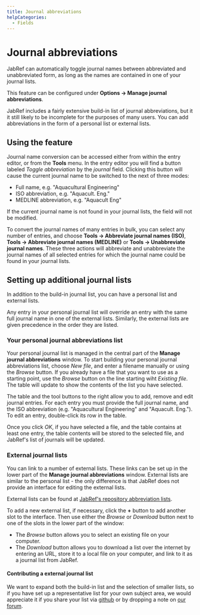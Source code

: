 ```yaml
---
title: Journal abbreviations
helpCategories:
  - Fields
---
```

# Journal abbreviations

JabRef can automatically toggle journal names between abbreviated and unabbreviated form, as long as the names are contained in one of your journal lists.

This feature can be configured under **Options → Manage journal abbreviations**.

JabRef includes a fairly extensive build-in list of journal abbreviations, but it it still likely to be incomplete for the purposes of many users. You can add abbreviations in the form of a personal list or external lists.

## Using the feature

Journal name conversion can be accessed either from within the entry editor, or from the **Tools** menu. In the entry editor you will find a button labeled *Toggle abbreviation* by the *journal* field. Clicking this button will cause the current journal name to be switched to the next of three modes:

- Full name, e.g. "Aquacultural Engineering"
- ISO abbreviation, e.g. "Aquacult. Eng."
- MEDLINE abbreviation, e.g. "Aquacult Eng"

If the current journal name is not found in your journal lists, the field will not be modified.

To convert the journal names of many entries in bulk, you can select any number of entries, and choose **Tools → Abbreviate journal names (ISO)**, **Tools → Abbreviate journal names (MEDLINE)** or **Tools → Unabbreviate journal names**. These three actions will abbreviate and unabbreviate the journal names of all selected entries for which the journal name could be found in your journal lists.

## Setting up additional journal lists

In addition to the build-in journal list, you can have a personal list and external lists.

Any entry in your personal journal list will override an entry with the same full journal name in one of the external lists. Similarly, the external lists are given precedence in the order they are listed.

### Your personal journal abbreviations list

Your personal journal list is managed in the central part of the **Manage journal abbreviations** window. To start building your personal journal abbreviations list, choose *New file*, and enter a filename manually or using the *Browse* button. If you already have a file that you want to use as a starting point, use the *Browse* button on the line starting wiht *Existing file*. The table will update to show the contents of the list you have selected.

The table and the tool buttons to the right allow you to add, remove and edit journal entries. For each entry you must provide the full journal name, and the ISO abbreviation (e.g. "Aquacultural Engineering" and "Aquacult. Eng."). To edit an entry, double-click its row in the table.

Once you click *OK*, if you have selected a file, and the table contains at least one entry, the table contents will be stored to the selected file, and JabRef's list of journals will be updated.

### External journal lists

You can link to a number of external lists. These links can be set up in the lower part of the **Manage journal abbreviations** window. External lists are similar to the personal list - the only difference is that JabRef does not provide an interface for editing the external lists.

External lists can be found at [JabRef's repository abbreviation lists](http://abbrv.jabref.org/).

To add a new external list, if necessary, click the **+** button to add another slot to the interface. Then use either the *Browse* or *Download* button next to one of the slots in the lower part of the window:

- The *Browse* button allows you to select an existing file on your computer.
- The *Download* button allows you to download a list over the internet by entering an URL, store it to a local file on your computer, and link to it as a journal list from JabRef.

#### Contributing a external journal list

We want to expand both the build-in list and the selection of smaller lists, so if you have set up a representative list for your own subject area, we would appreciate it if you share your list via [github](https://github.com/JabRef/reference-abbreviations) or by dropping a note on [our forum](http://discourse.jabref.org/).